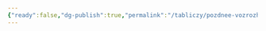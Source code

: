 ```yaml
---
{"ready":false,"dg-publish":true,"permalink":"/tabliczy/pozdnee-vozrozhdenie/portret-muzhchiny-s-knigoj/","dgPassFrontmatter":true}
---
```



